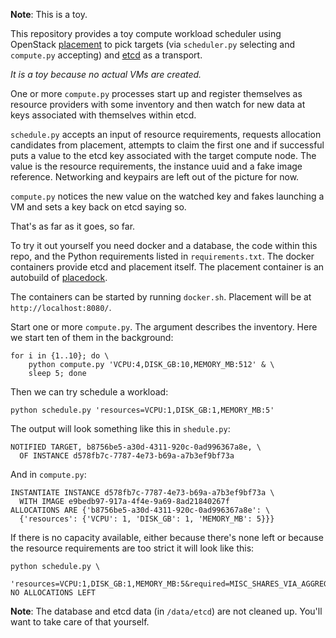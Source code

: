 
**Note**: This is a toy.

This repository provides a toy compute workload scheduler using
OpenStack
[placement](https://developer.openstack.org/api-ref/placement/) to
pick targets (via `scheduler.py` selecting and `compute.py`
accepting) and [etcd](https://coreos.com/etcd/) as a transport.

_It is a toy because no actual VMs are created._

One or more `compute.py` processes start up and register themselves
as resource providers with some inventory and then watch for new
data at keys associated with themselves within etcd.

`schedule.py` accepts an input of resource requirements, requests
allocation candidates from placement, attempts to claim the first
one and if successful puts a value to the etcd key associated with
the target compute node. The value is the resource requirements, the
instance uuid and a fake image reference. Networking and keypairs
are left out of the picture for now.

`compute.py` notices the new value on the watched key and fakes
launching a VM and sets a key back on etcd saying so.

That's as far as it goes, so far.

To try it out yourself you need docker and a database, the code
within this repo, and the Python requirements listed in
`requirements.txt`. The docker containers provide etcd and placement
itself. The placement container is an autobuild of
[placedock](/cdent/placedock).

The containers can be started by running `docker.sh`. Placement will
be at `http://localhost:8080/`.

Start one or more `compute.py`. The argument describes the
inventory. Here we start ten of them in the background:

```
for i in {1..10}; do \
    python compute.py 'VCPU:4,DISK_GB:10,MEMORY_MB:512' & \
    sleep 5; done
```

Then we can try schedule a workload:

```
python schedule.py 'resources=VCPU:1,DISK_GB:1,MEMORY_MB:5'
```

The output will look something like this in `shedule.py`:

```
NOTIFIED TARGET, b8756be5-a30d-4311-920c-0ad996367a8e, \
  OF INSTANCE d578fb7c-7787-4e73-b69a-a7b3ef9bf73a
```

And in `compute.py`:

```
INSTANTIATE INSTANCE d578fb7c-7787-4e73-b69a-a7b3ef9bf73a \
  WITH IMAGE e9bedb97-917a-4f4e-9a69-8ad21840267f
ALLOCATIONS ARE {'b8756be5-a30d-4311-920c-0ad996367a8e': \
  {'resources': {'VCPU': 1, 'DISK_GB': 1, 'MEMORY_MB': 5}}}
```

If there is no capacity available, either because there's none left
or because the resource requirements are too strict it will look
like this:

```
python schedule.py \
  'resources=VCPU:1,DISK_GB:1,MEMORY_MB:5&required=MISC_SHARES_VIA_AGGREGATE' 
NO ALLOCATIONS LEFT
```

**Note**: The database and etcd data (in `/data/etcd`) are not
cleaned up. You'll want to take care of that yourself.
